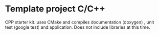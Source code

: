 # Template project C/C++
CPP starter kit. uses CMake and compiles documentation (doxygen) , unit test (google test) and application. Does not include libraries at this time. 

